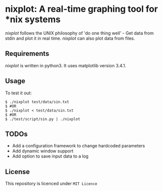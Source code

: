 # nixplot: A real-time graphing tool for \*nix systems

_nixplot_ follows the UNIX philosophy of 'do one thing well' - Get data from stdin and plot it in real time. _nixplot_ can also plot data from files.

## Requirements
_nixplot_ is written in python3. It uses matplotlib version 3.4.1.

## Usage
To test it out:

```shell
$ ./nixplot test/data/sin.txt
$ #OR
$ ./nixplot < test/data/sin.txt
$ #OR
$ ./test/script/sin.py | ./nixplot 
```

## TODOs
- Add a configuration framework to change hardcoded parameters
- Add dynamic window support
- Add option to save input data to a log

## License
This repository is licenced under `MIT Licence`

